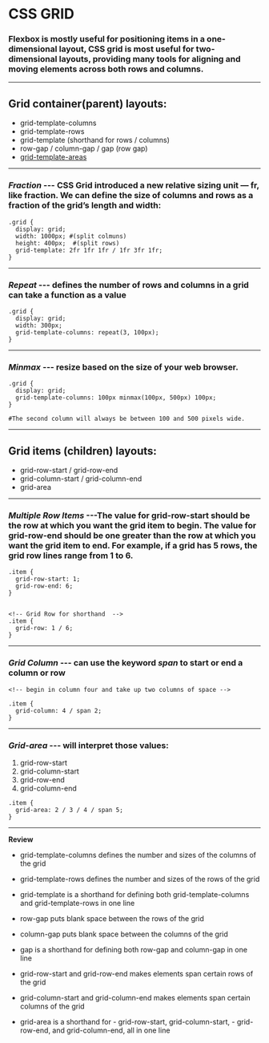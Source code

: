 # **CSS GRID**

### Flexbox is mostly useful for positioning items in a one-dimensional layout, CSS grid is most useful for two-dimensional layouts, providing many tools for aligning and moving elements across both rows and columns.
---

## **Grid  container(parent) layouts**:
- grid-template-columns
- grid-template-rows
- grid-template (shorthand for rows / columns)
- row-gap / column-gap / gap (row gap)
- [grid-template-areas](https://developer.mozilla.org/en-US/docs/Web/CSS/grid-template-areas)
  
---

### *Fraction* --- CSS Grid introduced a new relative sizing unit — fr, like fraction. We can define the size of columns and rows as a fraction of the grid’s length and width:
```
.grid {
  display: grid;
  width: 1000px; #(split colmuns)
  height: 400px;  #(split rows)
  grid-template: 2fr 1fr 1fr / 1fr 3fr 1fr;
}

```
---
### *Repeat* --- defines the number of rows and columns in a grid can take a function as a value
```
.grid {
  display: grid;
  width: 300px;
  grid-template-columns: repeat(3, 100px);
}
```
---
### *Minmax* --- resize based on the size of your web browser.
```
.grid {
  display: grid;
  grid-template-columns: 100px minmax(100px, 500px) 100px;
}

#The second column will always be between 100 and 500 pixels wide.
```

---
## **Grid  items (children) layouts**:
- grid-row-start / grid-row-end
- grid-column-start / grid-column-end
- grid-area
  
---
### *Multiple Row Items* ---The value for grid-row-start should be the row at which you want the grid item to begin. The value for grid-row-end should be one greater than the row at which you want the grid item to end. For example, if a grid has 5 rows, the grid row lines range from 1 to 6.

```
.item {
  grid-row-start: 1;
  grid-row-end: 6;
}


<!-- Grid Row for shorthand  -->
.item {
  grid-row: 1 / 6;
}
```
---

### *Grid Column* --- can use the keyword *span* to start or end a column or row

```
<!-- begin in column four and take up two columns of space -->

.item {
  grid-column: 4 / span 2;
}

```

---
### *Grid-area* ---  will interpret those values:
1. grid-row-start
2. grid-column-start
3. grid-row-end
4. grid-column-end
      
```
.item {
  grid-area: 2 / 3 / 4 / span 5;
}
```


---
**Review**
- grid-template-columns defines the number and sizes of the columns of the grid
  
- grid-template-rows defines the number and sizes of the rows of the grid
  
- grid-template is a shorthand for defining both grid-template-columns and grid-template-rows in one line
  
- row-gap puts blank space between the rows of the grid
 
- column-gap puts blank space between the columns of the grid
 
- gap is a shorthand for defining both row-gap and column-gap in one line
  
- grid-row-start and grid-row-end makes elements span certain rows of the grid
  
- grid-column-start and grid-column-end makes elements span certain columns of the grid
  
- grid-area is a shorthand for - grid-row-start, grid-column-start, - grid-row-end, and grid-column-end, all in one line
